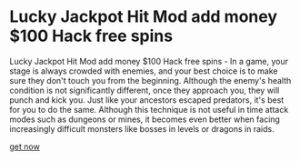 # Lucky Jackpot Hit Mod add money $100 Hack free spins

Lucky Jackpot Hit Mod add money $100 Hack free spins - In a game, your stage is always crowded with enemies, and your best choice is to make sure they don't touch you from the beginning. Although the enemy's health condition is not significantly different, once they approach you, they will punch and kick you. Just like your ancestors escaped predators, it's best for you to do the same. Although this technique is not useful in time attack modes such as dungeons or mines, it becomes even better when facing increasingly difficult monsters like bosses in levels or dragons in raids.

[get now](https://luckyjackpothit.quora.com/about)
